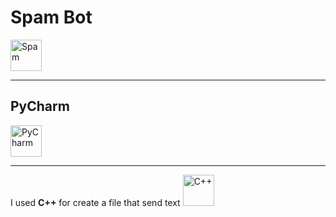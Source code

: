 # Spam Bot
<img src="https://www.gannett-cdn.com/presto/2019/08/27/PTCN/d4c0dd22-b63f-4b80-b2c9-5af9cea12bd8-0926_NCFE_WEBmac411.JPG" alt="Spam" style="width:50px;"/>

---
## PyCharm
<img src="https://miro.medium.com/max/1200/1*gYFLCqNfVX3qvwnoNwFFNA.png" alt="PyCharm" style="width:50px;"/>

---
I used **C++** for create a file that send text
<img src="https://upload.wikimedia.org/wikipedia/commons/thumb/1/18/ISO_C%2B%2B_Logo.svg/1200px-ISO_C%2B%2B_Logo.svg.png" alt="C++" style="width:50px;"/>
